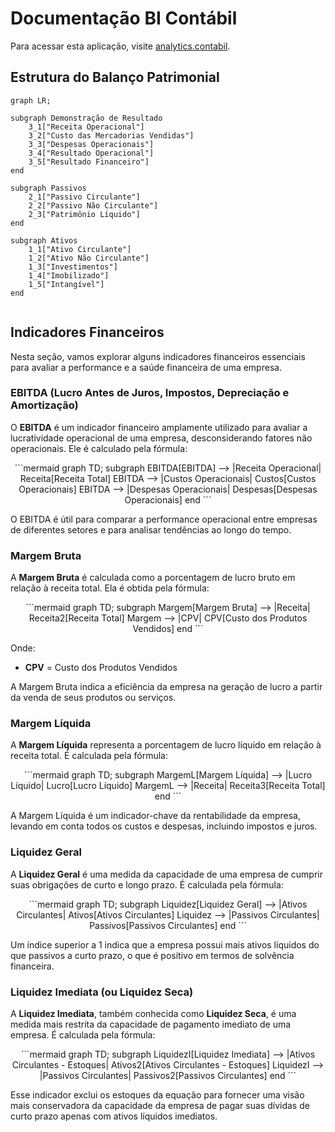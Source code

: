 # Documentação BI Contábil

Para acessar esta aplicação, visite <a href="https://app.powerbi.com/view?r=eyJrIjoiMTgwNWIxOWQtMTkyYS00ODlhLWIwOTktYWFjNzQ0YTE5MzY1IiwidCI6IjVhY2IyMzk2LWE2ZWEtNDY2Yy1iYmZlLWQ5YTM5MzZmZjUzOCJ9" target="_blank"> analytics.contabil</a>.


## Estrutura do Balanço Patrimonial

```mermaid
graph LR;

subgraph Demonstração de Resultado
    3_1["Receita Operacional"]
    3_2["Custo das Mercadorias Vendidas"]
    3_3["Despesas Operacionais"]
    3_4["Resultado Operacional"]
    3_5["Resultado Financeiro"]
end

subgraph Passivos
    2_1["Passivo Circulante"]
    2_2["Passivo Não Circulante"]
    2_3["Patrimônio Líquido"]
end

subgraph Ativos
    1_1["Ativo Circulante"]
    1_2["Ativo Não Circulante"]
    1_3["Investimentos"]
    1_4["Imobilizado"]
    1_5["Intangível"]
end


```

## Indicadores Financeiros

Nesta seção, vamos explorar alguns indicadores financeiros essenciais para avaliar a performance e a saúde financeira de uma empresa.

### EBITDA (Lucro Antes de Juros, Impostos, Depreciação e Amortização)

O **EBITDA** é um indicador financeiro amplamente utilizado para avaliar a lucratividade operacional de uma empresa, desconsiderando fatores não operacionais. Ele é calculado pela fórmula:

<div style="text-align: center;">
```mermaid
graph TD;
subgraph  
    EBITDA[EBITDA] --> |Receita Operacional| Receita[Receita Total]
    EBITDA --> |Custos Operacionais| Custos[Custos Operacionais]
    EBITDA --> |Despesas Operacionais| Despesas[Despesas Operacionais]
end
```
</div>

O EBITDA é útil para comparar a performance operacional entre empresas de diferentes setores e para analisar tendências ao longo do tempo.

### Margem Bruta

A **Margem Bruta** é calculada como a porcentagem de lucro bruto em relação à receita total. Ela é obtida pela fórmula:

<div style="text-align: center;">
```mermaid
graph TD;
subgraph  
    Margem[Margem Bruta] --> |Receita| Receita2[Receita Total]
    Margem --> |CPV| CPV[Custo dos Produtos Vendidos]
end
```
</div>

Onde:
- **CPV** = Custo dos Produtos Vendidos

A Margem Bruta indica a eficiência da empresa na geração de lucro a partir da venda de seus produtos ou serviços.

### Margem Líquida

A **Margem Líquida** representa a porcentagem de lucro líquido em relação à receita total. É calculada pela fórmula:

<div style="text-align: center;">
```mermaid
graph TD;
subgraph   
    MargemL[Margem Líquida] --> |Lucro Líquido| Lucro[Lucro Líquido]
    MargemL --> |Receita| Receita3[Receita Total]
end
```
</div>

A Margem Líquida é um indicador-chave da rentabilidade da empresa, levando em conta todos os custos e despesas, incluindo impostos e juros.

### Liquidez Geral

A **Liquidez Geral** é uma medida da capacidade de uma empresa de cumprir suas obrigações de curto e longo prazo. É calculada pela fórmula:

<div style="text-align: center;">
```mermaid
graph TD;
subgraph  
    Liquidez[Liquidez Geral] --> |Ativos Circulantes| Ativos[Ativos Circulantes]
    Liquidez --> |Passivos Circulantes| Passivos[Passivos Circulantes]
end
```
</div>

Um índice superior a 1 indica que a empresa possui mais ativos líquidos do que passivos a curto prazo, o que é positivo em termos de solvência financeira.

### Liquidez Imediata (ou Liquidez Seca)

A **Liquidez Imediata**, também conhecida como **Liquidez Seca**, é uma medida mais restrita da capacidade de pagamento imediato de uma empresa. É calculada pela fórmula:

<div style="text-align: center;">
```mermaid
graph TD;
subgraph  
    LiquidezI[Liquidez Imediata] --> |Ativos Circulantes - Estoques| Ativos2[Ativos Circulantes - Estoques]
    LiquidezI --> |Passivos Circulantes| Passivos2[Passivos Circulantes]
end
```
</div>

Esse indicador exclui os estoques da equação para fornecer uma visão mais conservadora da capacidade da empresa de pagar suas dívidas de curto prazo apenas com ativos líquidos imediatos.

